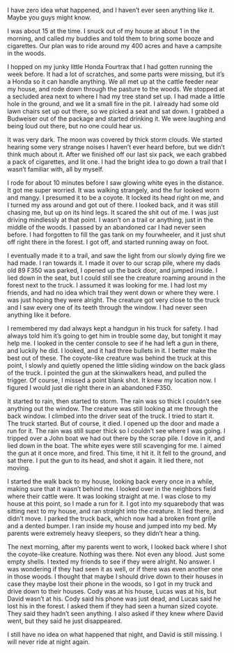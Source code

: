 I have zero idea what happened, and I haven’t ever seen anything like it. Maybe you guys might know.

I was about 15 at the time. I snuck out of my house at about 1 in the morning, and called my buddies and told them to bring some booze and cigarettes. Our plan was to ride around my 400 acres and have a campsite in the woods. 

I hopped on my junky little Honda Fourtrax that I had gotten running the week before. It had a lot of scratches, and some parts were missing, but it’s a Honda so it can handle anything. We all met up at the cattle feeder near my house, and rode down through the pasture to the woods. We stopped at a secluded area next to where I had my tree stand set up. I had made a little hole in the ground, and we lit a small fire in the pit. I already had some old lawn chairs set up out there, so we picked a seat and sat down. I grabbed a Budweiser out of the package and started drinking it. We were laughing and being loud out there, but no one could hear us.

It was very dark. The moon was covered by thick storm clouds. We started hearing some very strange noises I haven’t ever heard before, but we didn’t think much about it. After we finished off our last six pack, we each grabbed a pack of cigarettes, and lit one. I had the bright idea to go down a trail that I wasn’t familiar with, all by myself. 

I rode for about 10 minutes before I saw glowing white eyes in the distance. It got me super worried. It was walking strangely, and the fur looked worn and mangy. I presumed it to be a coyote. It locked its head right on me, and I turned my ass around and got out of there. I looked back, and it was still chasing me, but up on its hind legs. It scared the shit out of me. I was just driving mindlessly at that point. I wasn’t on a trail or anything, just in the middle of the woods. I passed by an abandoned car I had never seen before. I had forgotten to fill the gas tank on my fourwheeler, and it just shut off right there in the forest. I got off, and started running away on foot.

I eventually made it to a trail, and saw the light from our slowly dying fire we had made. I ran towards it. I made it over to our scrap pile, where my dads old 89 F350 was parked, I opened up the back door, and jumped inside. I lied down in the seat, but I could still see the creature roaming around in the forest next to the truck. I assumed it was looking for me. I had lost my friends, and had no idea which trail they went down or where they were. I was just hoping they were alright. The creature got very close to the truck and I saw every one of its teeth through the window. I had never seen anything like it before.

I remembered my dad always kept a handgun in his truck for safety. I had always told him it’s going to get him in trouble some day, but tonight it may help me. I looked in the center console to see if he had left a gun in there, and luckily he did. I looked, and it had three bullets in it. I better make the best out of these. The coyote-like creature was behind the truck at this point, I slowly and quietly opened the little sliding window on the back glass of the truck. I pointed the gun at the skinwalkers head, and pulled the trigger. Of course, I missed a point blank shot. It knew my location now. I figured I would just die right there in an abandoned F350.

It started to rain, then started to storm. The rain was so thick I couldn’t see anything out the window. The creature was still looking at me through the back window. I climbed into the driver seat of the truck. I tried to start it. The truck started. But of course, it died. I opened up the door and made a run for it. The rain was still super thick so I couldn’t see where I was going. I tripped over a John boat we had out there by the scrap pile. I dove in it, and lied down in the boat. The white eyes were still scavenging for me. I aimed the gun at it once more, and fired. This time, it hit it. It fell to the ground, and sat there. I put the gun to its head, and shot it again.  It lied there, not moving. 

I started the walk back to my house, looking back every once in a while, making sure that it wasn’t behind me. I looked over in the neighbors field where their cattle were. It was looking straight at me. I was close to my house at this point, so I made a run for it. I got into my squarebody that was sitting next to my house, and ran straight into the creature. It lied there, and didn’t move. I parked the truck back, which now had a broken front grille and a dented bumper. I ran inside my house and jumped into my bed. My parents were extremely heavy sleepers, so they didn’t hear a thing. 

The next morning, after my parents went to work, I looked back where I shot the coyote-like creature. Nothing was there. Not even any blood. Just some empty shells. I texted my friends to see if they were alright. No answer. I was wondering if they had seen it as well, or if there was even another one in those woods. I thought that maybe I should drive down to their houses in case they maybe lost their phone in the woods, so I got in my truck and drive down to their houses. Cody was at his house, Lucas was at his, but David wasn’t at his. Cody said his phone was just dead, and Lucas said he lost his in the forest. I asked them if they had seen a human sized coyote. They said they hadn’t seen anything. I also asked if they knew where David went, but they said he just disappeared. 

I still have no idea on what happened that night, and David is still missing. I will never ride at night again.